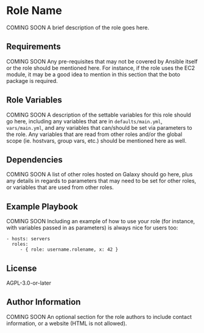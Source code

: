 # Role Name

COMING SOON
A brief description of the role goes here.

## Requirements

COMING SOON
Any pre-requisites that may not be covered by Ansible itself or the role should be mentioned here. For instance, if the role uses the EC2 module, it may be a good idea to mention in this section that the boto package is required.

## Role Variables

COMING SOON
A description of the settable variables for this role should go here, including any variables that are in `defaults/main.yml`, `vars/main.yml`, and any variables that can/should be set via parameters to the role. Any variables that are read from other roles and/or the global scope (ie. hostvars, group vars, etc.) should be mentioned here as well.

## Dependencies

COMING SOON
A list of other roles hosted on Galaxy should go here, plus any details in regards to parameters that may need to be set for other roles, or variables that are used from other roles.

## Example Playbook

COMING SOON
Including an example of how to use your role (for instance, with variables passed in as parameters) is always nice for users too:

    - hosts: servers
      roles:
         - { role: username.rolename, x: 42 }

## License

AGPL-3.0-or-later

## Author Information

COMING SOON
An optional section for the role authors to include contact information, or a website (HTML is not allowed).
